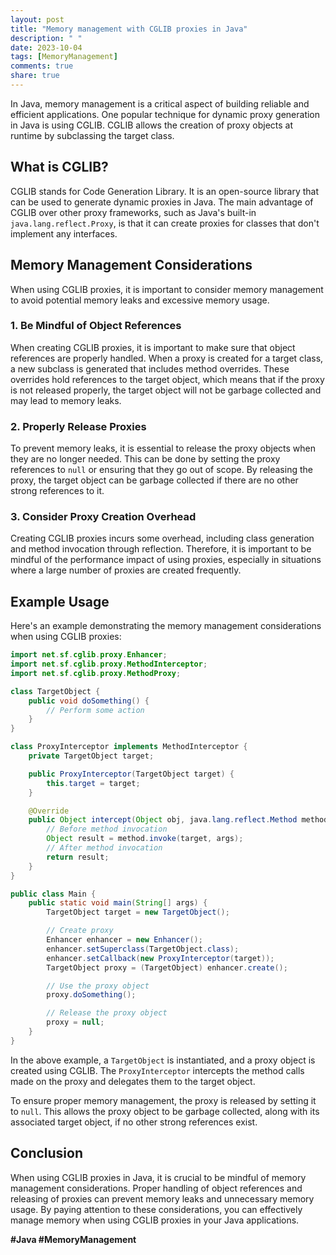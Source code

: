 ```yaml
---
layout: post
title: "Memory management with CGLIB proxies in Java"
description: " "
date: 2023-10-04
tags: [MemoryManagement]
comments: true
share: true
---
```


In Java, memory management is a critical aspect of building reliable and efficient applications. One popular technique for dynamic proxy generation in Java is using CGLIB. CGLIB allows the creation of proxy objects at runtime by subclassing the target class.

## What is CGLIB?

CGLIB stands for Code Generation Library. It is an open-source library that can be used to generate dynamic proxies in Java. The main advantage of CGLIB over other proxy frameworks, such as Java's built-in `java.lang.reflect.Proxy`, is that it can create proxies for classes that don't implement any interfaces.

## Memory Management Considerations

When using CGLIB proxies, it is important to consider memory management to avoid potential memory leaks and excessive memory usage.

### 1. Be Mindful of Object References

When creating CGLIB proxies, it is important to make sure that object references are properly handled. When a proxy is created for a target class, a new subclass is generated that includes method overrides. These overrides hold references to the target object, which means that if the proxy is not released properly, the target object will not be garbage collected and may lead to memory leaks.

### 2. Properly Release Proxies

To prevent memory leaks, it is essential to release the proxy objects when they are no longer needed. This can be done by setting the proxy references to `null` or ensuring that they go out of scope. By releasing the proxy, the target object can be garbage collected if there are no other strong references to it.

### 3. Consider Proxy Creation Overhead

Creating CGLIB proxies incurs some overhead, including class generation and method invocation through reflection. Therefore, it is important to be mindful of the performance impact of using proxies, especially in situations where a large number of proxies are created frequently.

## Example Usage

Here's an example demonstrating the memory management considerations when using CGLIB proxies:

```java
import net.sf.cglib.proxy.Enhancer;
import net.sf.cglib.proxy.MethodInterceptor;
import net.sf.cglib.proxy.MethodProxy;

class TargetObject {
    public void doSomething() {
        // Perform some action
    }
}

class ProxyInterceptor implements MethodInterceptor {
    private TargetObject target;

    public ProxyInterceptor(TargetObject target) {
        this.target = target;
    }

    @Override
    public Object intercept(Object obj, java.lang.reflect.Method method, Object[] args, MethodProxy proxy) throws Throwable {
        // Before method invocation
        Object result = method.invoke(target, args);
        // After method invocation
        return result;
    }
}

public class Main {
    public static void main(String[] args) {
        TargetObject target = new TargetObject();

        // Create proxy
        Enhancer enhancer = new Enhancer();
        enhancer.setSuperclass(TargetObject.class);
        enhancer.setCallback(new ProxyInterceptor(target));
        TargetObject proxy = (TargetObject) enhancer.create();

        // Use the proxy object
        proxy.doSomething();

        // Release the proxy object
        proxy = null;
    }
}
```

In the above example, a `TargetObject` is instantiated, and a proxy object is created using CGLIB. The `ProxyInterceptor` intercepts the method calls made on the proxy and delegates them to the target object.

To ensure proper memory management, the proxy is released by setting it to `null`. This allows the proxy object to be garbage collected, along with its associated target object, if no other strong references exist.

## Conclusion

When using CGLIB proxies in Java, it is crucial to be mindful of memory management considerations. Proper handling of object references and releasing of proxies can prevent memory leaks and unnecessary memory usage. By paying attention to these considerations, you can effectively manage memory when using CGLIB proxies in your Java applications.

**#Java #MemoryManagement**